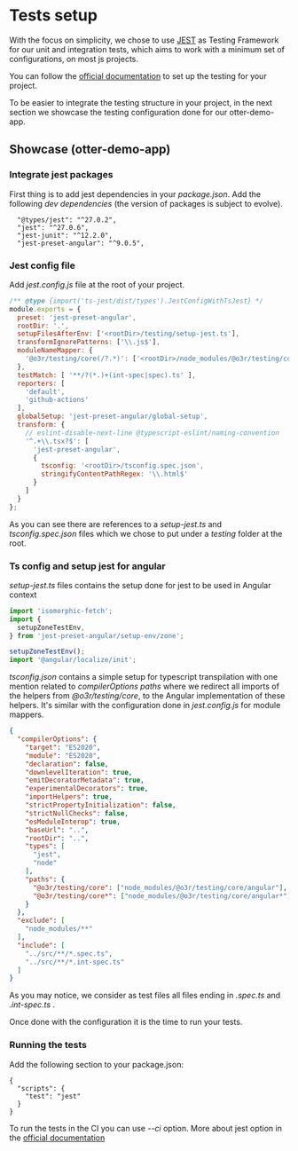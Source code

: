 # Tests setup

With the focus on simplicity, we chose to use [JEST](https://jestjs.io) as Testing Framework for our unit and integration tests, which aims to work with a minimum set of configurations, on most js projects.

You can follow the [official documentation](https://jestjs.io/docs/getting-started) to set up the testing for your project.

To be easier to integrate the testing structure in your project, in the next section we showcase the testing configuration done for our otter-demo-app.

## Showcase (otter-demo-app)

### Integrate jest packages

First thing is to add jest dependencies in your _package.json_. Add the following _dev dependencies_ (the version of packages is subject to evolve).

```
  "@types/jest": "^27.0.2",
  "jest": "^27.0.6",
  "jest-junit": "^12.2.0",
  "jest-preset-angular": "^9.0.5",
```

### Jest config file

Add _jest.config.js_ file at the root of your project.

```javascript
/** @type {import('ts-jest/dist/types').JestConfigWithTsJest} */
module.exports = {
  preset: 'jest-preset-angular',
  rootDir: '.',
  setupFilesAfterEnv: ['<rootDir>/testing/setup-jest.ts'],
  transformIgnorePatterns: ['\\.js$'],
  moduleNameMapper: {
    '@o3r/testing/core(/?.*)': ['<rootDir>/node_modules/@o3r/testing/core/angular$1'] // otter testing core redirection to Angular implementation
  },
  testMatch: [ '**/?(*.)+(int-spec|spec).ts' ],
  reporters: [
    'default',
    'github-actions'
  ],
  globalSetup: 'jest-preset-angular/global-setup',
  transform: {
    // eslint-disable-next-line @typescript-eslint/naming-convention
    '^.+\\.tsx?$': [
      'jest-preset-angular',
      {
        tsconfig: '<rootDir>/tsconfig.spec.json',
        stringifyContentPathRegex: '\\.html$'
      }
    ]
  }
};

```

As you can see there are references to a _setup-jest.ts_ and _tsconfig.spec.json_ files which we chose to put under a _testing_ folder at the root.

### Ts config and setup jest for angular

_setup-jest.ts_ files contains the setup done for jest to be used in Angular context

```typescript
import 'isomorphic-fetch';
import {
  setupZoneTestEnv,
} from 'jest-preset-angular/setup-env/zone';

setupZoneTestEnv();
import '@angular/localize/init';
```

_tsconfig.json_ contains a simple setup for typescript transpilation with one mention related to _compilerOptions paths_ where we redirect all imports of the helpers from _@o3r/testing/core_, to the Angular implementation of these helpers. It's similar with the configuration done in _jest.config.js_ for module mappers.

```json
{
  "compilerOptions": {
    "target": "ES2020",
    "module": "ES2020",
    "declaration": false,
    "downlevelIteration": true,
    "emitDecoratorMetadata": true,
    "experimentalDecorators": true,
    "importHelpers": true,
    "strictPropertyInitialization": false,
    "strictNullChecks": false,
    "esModuleInterop": true,
    "baseUrl": "..",
    "rootDir": "..",
    "types": [
      "jest",
      "node"
    ],
    "paths": {
      "@o3r/testing/core": ["node_modules/@o3r/testing/core/angular"],
      "@o3r/testing/core*": ["node_modules/@o3r/testing/core/angular*"]
    }
  },
  "exclude": [
    "node_modules/**"
  ],
  "include": [
    "../src/**/*.spec.ts",
    "../src/**/*.int-spec.ts"
  ]
}

```

As you may notice, we consider as test files all files ending in _.spec.ts_ and _.int-spec.ts_ .

Once done with the configuration it is the time to run your tests.

### Running the tests

Add the following section to your package.json:

```
{
  "scripts": {
    "test": "jest"
  }
}
```

To run the tests in the CI you can use _--ci_ option. More about jest option in the [official documentation](https://jestjs.io/docs/cli)
